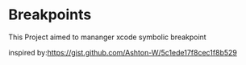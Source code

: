 # Breakpoints

This Project aimed to mananger xcode symbolic breakpoint

inspired by:https://gist.github.com/Ashton-W/5c1ede17f8cec1f8b529



